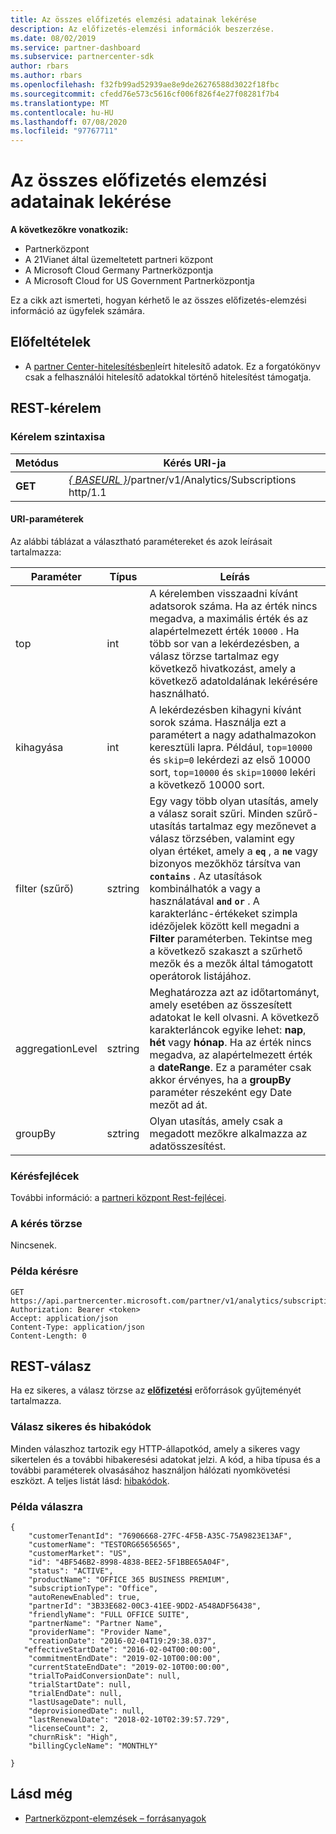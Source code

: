 ```yaml
---
title: Az összes előfizetés elemzési adatainak lekérése
description: Az előfizetés-elemzési információk beszerzése.
ms.date: 08/02/2019
ms.service: partner-dashboard
ms.subservice: partnercenter-sdk
author: rbars
ms.author: rbars
ms.openlocfilehash: f32fb99ad52939ae8e9de26276588d3022f18fbc
ms.sourcegitcommit: cfedd76e573c5616cf006f826f4e27f08281f7b4
ms.translationtype: MT
ms.contentlocale: hu-HU
ms.lasthandoff: 07/08/2020
ms.locfileid: "97767711"
---
```

# <a name="get-all-subscription-analytics-information"></a>Az összes előfizetés elemzési adatainak lekérése

**A következőkre vonatkozik:**

- Partnerközpont
- A 21Vianet által üzemeltetett partneri központ
- A Microsoft Cloud Germany Partnerközpontja
- A Microsoft Cloud for US Government Partnerközpontja

Ez a cikk azt ismerteti, hogyan kérhető le az összes előfizetés-elemzési információ az ügyfelek számára.

## <a name="prerequisites"></a>Előfeltételek

- A [partner Center-hitelesítésben](partner-center-authentication.md)leírt hitelesítő adatok. Ez a forgatókönyv csak a felhasználói hitelesítő adatokkal történő hitelesítést támogatja.

## <a name="rest-request"></a>REST-kérelem

### <a name="request-syntax"></a>Kérelem szintaxisa

| Metódus | Kérés URI-ja |
|--------|-------------|
| **GET** | [*\{ BASEURL \}*](partner-center-rest-urls.md)/partner/v1/Analytics/Subscriptions http/1.1 |

#### <a name="uri-parameters"></a>URI-paraméterek

Az alábbi táblázat a választható paramétereket és azok leírásait tartalmazza:

| Paraméter | Típus |  Leírás |
|-----------|------|--------------|
| top | int | A kérelemben visszaadni kívánt adatsorok száma. Ha az érték nincs megadva, a maximális érték és az alapértelmezett érték `10000` . Ha több sor van a lekérdezésben, a válasz törzse tartalmaz egy következő hivatkozást, amely a következő adatoldalának lekérésére használható. |
| kihagyása | int | A lekérdezésben kihagyni kívánt sorok száma. Használja ezt a paramétert a nagy adathalmazokon keresztüli lapra. Például, `top=10000` és `skip=0` lekérdezi az első 10000 sort, `top=10000` és `skip=10000` lekéri a következő 10000 sort. |
| filter (szűrő) | sztring | Egy vagy több olyan utasítás, amely a válasz sorait szűri. Minden szűrő-utasítás tartalmaz egy mezőnevet a válasz törzsében, valamint egy olyan értéket, amely a **`eq`** , a **`ne`** vagy bizonyos mezőkhöz társítva van **`contains`** . Az utasítások kombinálhatók a vagy a használatával **`and`** **`or`** . A karakterlánc-értékeket szimpla idézőjelek között kell megadni a **Filter** paraméterben. Tekintse meg a következő szakaszt a szűrhető mezők és a mezők által támogatott operátorok listájához. |
| aggregationLevel | sztring | Meghatározza azt az időtartományt, amely esetében az összesített adatokat le kell olvasni. A következő karakterláncok egyike lehet: **nap**, **hét** vagy **hónap**. Ha az érték nincs megadva, az alapértelmezett érték a **dateRange**. Ez a paraméter csak akkor érvényes, ha a **groupBy** paraméter részeként egy Date mezőt ad át. |
| groupBy | sztring | Olyan utasítás, amely csak a megadott mezőkre alkalmazza az adatösszesítést. |

### <a name="request-headers"></a>Kérésfejlécek

További információ: a [partneri központ Rest-fejlécei](headers.md).

### <a name="request-body"></a>A kérés törzse

Nincsenek.

### <a name="request-example"></a>Példa kérésre

```http
GET https://api.partnercenter.microsoft.com/partner/v1/analytics/subscriptions
Authorization: Bearer <token>
Accept: application/json
Content-Type: application/json
Content-Length: 0
```

## <a name="rest-response"></a>REST-válasz

Ha ez sikeres, a válasz törzse az [**előfizetési**](partner-center-analytics-resources.md#subscription-resource) erőforrások gyűjteményét tartalmazza.

### <a name="response-success-and-error-codes"></a>Válasz sikeres és hibakódok

Minden válaszhoz tartozik egy HTTP-állapotkód, amely a sikeres vagy sikertelen és a további hibakeresési adatokat jelzi. A kód, a hiba típusa és a további paraméterek olvasásához használjon hálózati nyomkövetési eszközt. A teljes listát lásd: [hibakódok](error-codes.md).

### <a name="response-example"></a>Példa válaszra

```http
{
    "customerTenantId": "76906668-27FC-4F5B-A35C-75A9823E13AF",
    "customerName": "TESTORG65656565",
    "customerMarket": "US",
    "id": "4BF546B2-8998-4838-BEE2-5F1BBE65A04F",
    "status": "ACTIVE",
    "productName": "OFFICE 365 BUSINESS PREMIUM",
    "subscriptionType": "Office",
    "autoRenewEnabled": true,
    "partnerId": "3B33E682-00C3-41EE-9DD2-A548ADF56438",
    "friendlyName": "FULL OFFICE SUITE",
    "partnerName": "Partner Name",
    "providerName": "Provider Name",
    "creationDate": "2016-02-04T19:29:38.037",
   "effectiveStartDate": "2016-02-04T00:00:00",
    "commitmentEndDate": "2019-02-10T00:00:00",
    "currentStateEndDate": "2019-02-10T00:00:00",
    "trialToPaidConversionDate": null,
    "trialStartDate": null,
    "trialEndDate": null,
    "lastUsageDate": null,
    "deprovisionedDate": null,
    "lastRenewalDate": "2018-02-10T02:39:57.729",
    "licenseCount": 2,
    "churnRisk": "High",
    "billingCycleName": "MONTHLY"

}
```

## <a name="see-also"></a>Lásd még

- [Partnerközpont-elemzések – forrásanyagok](partner-center-analytics-resources.md)
